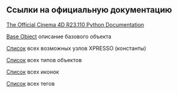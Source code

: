 ## Ссылки на официальную документацию

[The Official Cinema 4D R23.110 Python Documentation][5]

[Base Object][6] описание базового объекта

[Список][1] всех возможных узлов XPRESSO (константы)

[Список][2] всех типов объектов

[Список][3] всех иконок

[Список][4] всех тегов

[1]: https://developers.maxon.net/docs/py/23_110/types/gvnodes.html "Пример ID_OPERATOR_MATH"
[2]: https://developers.maxon.net/docs/py/23_110/types/objects.html "Пример Ocube"
[3]: https://developers.maxon.net/docs/py/23_110/modules/c4d.bitmaps/RESOURCEIMAGE.html "Пример OBJECT_WIND"
[4]: https://developers.maxon.net/docs/py/23_110/types/tags.html "Пример Texpresso"
[5]: https://developers.maxon.net/docs/py/23_110/index.html
[6]: https://developers.maxon.net/docs/py/23_110/classic_resource/base_list/obase.html